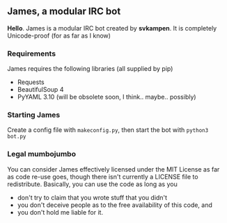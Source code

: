 ## James, a modular IRC bot

**Hello**. James is a modular IRC bot created by **svkampen**.
It is completely Unicode-proof (for as far as I know)

### Requirements
James requires the following libraries (all supplied by pip)

* Requests
* BeautifulSoup 4
* PyYAML 3.10 (will be obsolete soon, I think.. maybe.. possibly)

### Starting James
Create a config file with `makeconfig.py`, then start the bot with `python3 bot.py`

### Legal mumbojumbo
You can consider James effectively licensed under the MIT License as far as code re-use goes,
though there isn't currently a LICENSE file to redistribute.
Basically, you can use the code as long as you

* don't try to claim that you wrote stuff that you didn't
* you don't deceive people as to the free availability of this code, and 
* you don't hold me liable for it.

